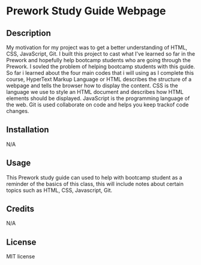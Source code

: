 # Prework Study Guide Webpage

## Description

My motivation for my project was to get a better understanding of HTML, CSS, JavaScript, Git. I built this project to cast what I've learned so far in the Prework and hopefully help bootcamp students who are going through the Prework. I sovled the problem of helping bootcamp students with this guide. So far i learned about the four main codes that i will using as I complete this course, HyperText Markup Language or HTML describes the structure of a webpage and tells the browser how to display the content. CSS is the language we use to style an HTML document and describes how HTML elements should be displayed. JavaScript is the programming language of the web. Git is used collaborate on code and helps you keep trackof code changes. 

## Installation

N/A

## Usage

This Prework study guide can used to help with bootcamp student as a reminder of the basics of this class, this will include notes about certain topics such as HTML, CSS, Javascript, Git. 

## Credits

N/A

## License

MIT license



